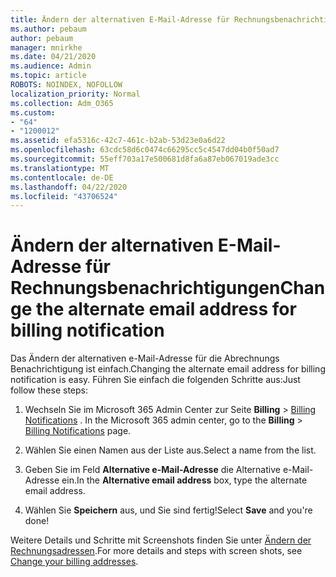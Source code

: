 ```yaml
---
title: Ändern der alternativen E-Mail-Adresse für Rechnungsbenachrichtigungen
ms.author: pebaum
author: pebaum
manager: mnirkhe
ms.date: 04/21/2020
ms.audience: Admin
ms.topic: article
ROBOTS: NOINDEX, NOFOLLOW
localization_priority: Normal
ms.collection: Adm_O365
ms.custom:
- "64"
- "1200012"
ms.assetid: efa5316c-42c7-461c-b2ab-53d23e0a6d22
ms.openlocfilehash: 63cdc58d6c0474c66295cc5c4547dd04b0f50ad7
ms.sourcegitcommit: 55eff703a17e500681d8fa6a87eb067019ade3cc
ms.translationtype: MT
ms.contentlocale: de-DE
ms.lasthandoff: 04/22/2020
ms.locfileid: "43706524"
---
```

# <a name="change-the-alternate-email-address-for-billing-notification"></a><span data-ttu-id="f5c76-102">Ändern der alternativen E-Mail-Adresse für Rechnungsbenachrichtigungen</span><span class="sxs-lookup"><span data-stu-id="f5c76-102">Change the alternate email address for billing notification</span></span>

<span data-ttu-id="f5c76-103">Das Ändern der alternativen e-Mail-Adresse für die Abrechnungs Benachrichtigung ist einfach.</span><span class="sxs-lookup"><span data-stu-id="f5c76-103">Changing the alternate email address for billing notification is easy.</span></span> <span data-ttu-id="f5c76-104">Führen Sie einfach die folgenden Schritte aus:</span><span class="sxs-lookup"><span data-stu-id="f5c76-104">Just follow these steps:</span></span>
  
1. <span data-ttu-id="f5c76-105">Wechseln Sie im Microsoft 365 Admin Center zur Seite **Billing** \> [Billing Notifications](https://go.microsoft.com/fwlink/p/?linkid=853212) .  </span><span class="sxs-lookup"><span data-stu-id="f5c76-105">In the Microsoft 365 admin center, go to the **Billing** \>  [Billing Notifications](https://go.microsoft.com/fwlink/p/?linkid=853212) page.</span></span>

2. <span data-ttu-id="f5c76-106">Wählen Sie einen Namen aus der Liste aus.</span><span class="sxs-lookup"><span data-stu-id="f5c76-106">Select a name from the list.</span></span>

3. <span data-ttu-id="f5c76-107">Geben Sie im Feld **Alternative e-Mail-Adresse** die Alternative e-Mail-Adresse ein.</span><span class="sxs-lookup"><span data-stu-id="f5c76-107">In the **Alternative email address** box, type the alternate email address.</span></span>

4. <span data-ttu-id="f5c76-108">Wählen Sie **Speichern** aus, und Sie sind fertig!</span><span class="sxs-lookup"><span data-stu-id="f5c76-108">Select **Save** and you're done!</span></span>

<span data-ttu-id="f5c76-109">Weitere Details und Schritte mit Screenshots finden Sie unter [Ändern der Rechnungsadressen](https://docs.microsoft.com/office365/admin/subscriptions-and-billing/change-your-billing-addresses).</span><span class="sxs-lookup"><span data-stu-id="f5c76-109">For more details and steps with screen shots, see [Change your billing addresses](https://docs.microsoft.com/office365/admin/subscriptions-and-billing/change-your-billing-addresses).</span></span>
  